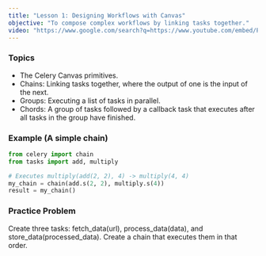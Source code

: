 ```yaml
---
title: "Lesson 1: Designing Workflows with Canvas"
objective: "To compose complex workflows by linking tasks together."
video: "https://www.google.com/search?q=https://www.youtube.com/embed/Pz_9p2iQ24I"
---
```


### Topics

- The Celery Canvas primitives.
- Chains: Linking tasks together, where the output of one is the input of the next.
- Groups: Executing a list of tasks in parallel.
- Chords: A group of tasks followed by a callback task that executes after all tasks in the group have finished.

### Example (A simple chain)

```python
from celery import chain
from tasks import add, multiply

# Executes multiply(add(2, 2), 4) -> multiply(4, 4)
my_chain = chain(add.s(2, 2), multiply.s(4))
result = my_chain()
```

### Practice Problem

Create three tasks: fetch_data(url), process_data(data), and store_data(processed_data). Create a chain that executes them in that order.
